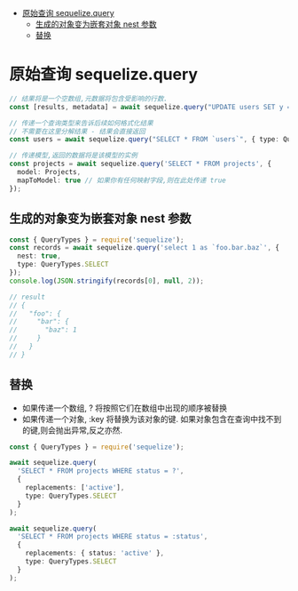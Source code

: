 <!-- @import "[TOC]" {cmd="toc" depthFrom=1 depthTo=6 orderedList=false} -->

<!-- code_chunk_output -->

- [原始查询 sequelize.query](#原始查询-sequelizequery)
  - [生成的对象变为嵌套对象 nest 参数](#生成的对象变为嵌套对象-nest-参数)
  - [替换](#替换)

<!-- /code_chunk_output -->

# 原始查询 sequelize.query

```ts
// 结果将是一个空数组,元数据将包含受影响的行数.
const [results, metadata] = await sequelize.query("UPDATE users SET y = 42 WHERE x = 12");

// 传递一个查询类型来告诉后续如何格式化结果
// 不需要在这里分解结果 - 结果会直接返回
const users = await sequelize.query("SELECT * FROM `users`", { type: QueryTypes.SELECT });

// 传递模型,返回的数据将是该模型的实例
const projects = await sequelize.query('SELECT * FROM projects', {
  model: Projects,
  mapToModel: true // 如果你有任何映射字段,则在此处传递 true
});
```

## 生成的对象变为嵌套对象 nest 参数

```ts
const { QueryTypes } = require('sequelize');
const records = await sequelize.query('select 1 as `foo.bar.baz`', {
  nest: true,
  type: QueryTypes.SELECT
});
console.log(JSON.stringify(records[0], null, 2));

// result
// {
//   "foo": {
//     "bar": {
//       "baz": 1
//     }
//   }
// }
```

## 替换

- 如果传递一个数组, ? 将按照它们在数组中出现的顺序被替换
- 如果传递一个对象, :key 将替换为该对象的键. 如果对象包含在查询中找不到的键,则会抛出异常,反之亦然.

```ts
const { QueryTypes } = require('sequelize');

await sequelize.query(
  'SELECT * FROM projects WHERE status = ?',
  {
    replacements: ['active'],
    type: QueryTypes.SELECT
  }
);

await sequelize.query(
  'SELECT * FROM projects WHERE status = :status',
  {
    replacements: { status: 'active' },
    type: QueryTypes.SELECT
  }
);
```
